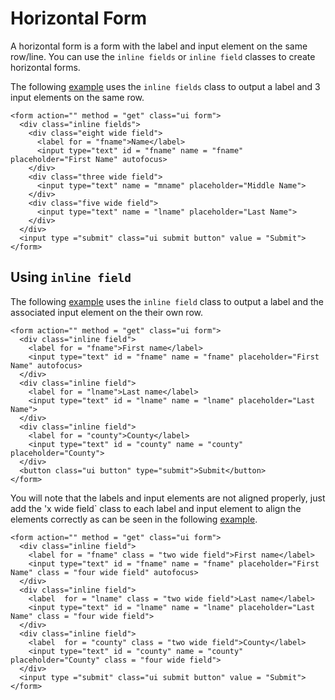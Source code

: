 
# Horizontal Form

A horizontal form is a form with the label and input element on the same row/line. You can use the `inline fields` or `inline field` classes to create horizontal forms. 

The following <a href="archives/Class Htmls/ex4.html" target = "_blank">example</a> uses the `inline fields` class to output a label and 3 input elements on the same row.

~~~
<form action="" method = "get" class="ui form">
  <div class="inline fields">
    <div class="eight wide field">
      <label for = "fname">Name</label>
      <input type="text" id = "fname" name = "fname" placeholder="First Name" autofocus>
    </div>
    <div class="three wide field">
      <input type="text" name = "mname" placeholder="Middle Name">
    </div>
    <div class="five wide field">
      <input type="text" name = "lname" placeholder="Last Name">
    </div>
  </div>
  <input type ="submit" class="ui submit button" value = "Submit">
</form>
~~~

## Using `inline field`

The following <a href="archives/Class Htmls/ex5.html" target = "_blank">example</a> uses the `inline field` class to output a label and the associated 
input element on the their own row.

~~~
<form action="" method = "get" class="ui form">
  <div class="inline field">
    <label for = "fname">First name</label>
    <input type="text" id = "fname" name = "fname" placeholder="First Name" autofocus>
  </div>
  <div class="inline field">
    <label for = "lname">Last name</label>
    <input type="text" id = "lname" name = "lname" placeholder="Last Name">
  </div>
  <div class="inline field">
    <label for = "county">County</label>
    <input type="text" id = "county" name = "county" placeholder="County">
  </div>
  <button class="ui button" type="submit">Submit</button>
</form>
~~~

You will note that the labels and input elements are not aligned properly, just add the 'x wide field` class to each label and input element to align the elements correctly
as can be seen in the following <a href="archives/Class Htmls/ex6.html" target = "_blank">example</a>.

~~~
<form action="" method = "get" class="ui form">
  <div class="inline field">
    <label for = "fname" class = "two wide field">First name</label>
    <input type="text" id = "fname" name = "fname" placeholder="First Name" class = "four wide field" autofocus>
  </div>
  <div class="inline field">
    <label  for = "lname" class = "two wide field">Last name</label>
    <input type="text" id = "lname" name = "lname" placeholder="Last Name" class = "four wide field">
  </div>
  <div class="inline field">
    <label  for = "county" class = "two wide field">County</label>
    <input type="text" id = "county" name = "county" placeholder="County" class = "four wide field">
  </div>
  <input type ="submit" class="ui submit button" value = "Submit">
</form>
~~~


